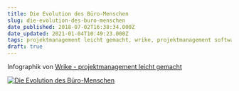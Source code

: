 ```yaml
---
title: Die Evolution des Büro-Menschen
slug: die-evolution-des-buro-menschen
date_published: 2018-07-02T16:38:34.000Z
date_updated: 2021-01-04T10:49:23.000Z
tags: projektmanagement leicht gemacht, wrike, projektmanagement software
draft: true
---
```


Infographik von [Wrike - projektmanagement leicht gemacht](https://www.wrike.com/de/)

[![Die Evolution des Büro-Menschen](https://d3tvpxjako9ywy.cloudfront.net/blog/wp-content/uploads/2017/01/The-Evolution_of_Work_DE-01.jpg)](https://www.wrike.com/de/blog/die-evolution-des-buero-menschen-infografik/)
